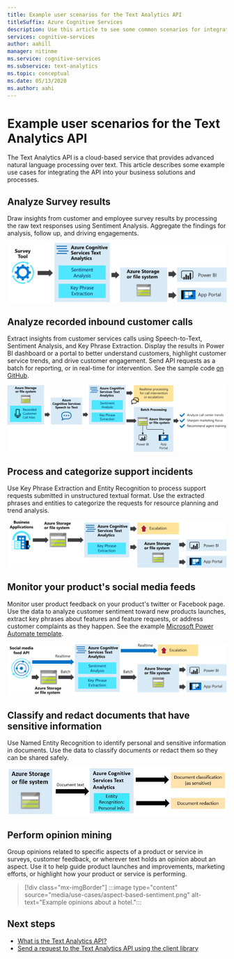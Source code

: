 ```yaml
---
title: Example user scenarios for the Text Analytics API
titleSuffix: Azure Cognitive Services
description: Use this article to see some common scenarios for integrating the Text Analytics API into your services and processes. 
services: cognitive-services
author: aahill
manager: nitinme
ms.service: cognitive-services
ms.subservice: text-analytics
ms.topic: conceptual
ms.date: 05/13/2020
ms.author: aahi
---
```


# Example user scenarios for the Text Analytics API

The Text Analytics API is a cloud-based service that provides advanced natural language processing over text. This article describes some example use cases for integrating the API into your business solutions and processes. 

## Analyze Survey results​

Draw insights from customer and employee survey results by processing the raw text responses using Sentiment Analysis. Aggregate the findings for analysis, follow up, and driving engagements.​

![An image describing how to perform sentiment analysis on customer and employee surveys.](media/use-cases/survey-results.svg)

## Analyze recorded inbound customer calls​

Extract insights from customer services calls using Speech-to-Text, Sentiment Analysis, and Key Phrase Extraction. Display the results in Power BI dashboard or a portal to better understand customers, highlight customer service trends, and drive customer engagement.​ Send API requests as a batch for reporting, or in real-time for intervention. See the sample code [on GitHub](https://github.com/rlagh2/callcenteranalytics).​

![An image describing how to automate getting insights from customer service calls using sentiment analysis](media/use-cases/azure-inbound.svg)

## Process and categorize support incidents​

Use Key Phrase Extraction and Entity Recognition to process support requests submitted in unstructured textual format. Use the extracted phrases and entities to categorize the requests for resource planning and trend analysis.

![An image describing how to use key phrase extraction and entity recognition to categorize incident reports and trends](media/use-cases/support-incidents.svg)

## Monitor your product's social media feeds​

Monitor user product feedback on your product's twitter or Facebook page. Use the data to analyze customer sentiment toward new products launches, extract key phrases about features and feature requests, or address customer complaints  as they happen. See the example [Microsoft Power Automate template](https://flow.microsoft.com/galleries/public/templates/2680d2227d074c4d901e36c66e68f6f9/run-sentiment-analysis-on-tweets-and-push-results-to-a-power-bi-dataset/)​.

![An image describing how to monitor your product and company feedback on social media using key phrase extraction](media/use-cases/social-feed.svg)

## Classify and redact documents that have sensitive information​

Use Named Entity Recognition to identify personal and sensitive information in documents. Use the data to classify documents or redact them so they can be shared safely.​

![An image describing how to use NER to detect personal info and classify and redact documents](media/use-cases/sensitive-docs.jpg)

## Perform opinion mining

Group opinions related to specific aspects of a product or service in surveys, customer feedback, or wherever text holds an opinion about an aspect. Use it to help guide product launches and improvements, marketing efforts, or highlight how your product or service is performing. 

> [!div class="mx-imgBorder"] 
> :::image type="content" source="media/use-cases/aspect-based-sentiment.png" alt-text="Example opinions about a hotel.":::

## Next steps

* [What is the Text Analytics API?](overview.md)
* [Send a request to the Text Analytics API using the client library](quickstarts/text-analytics-sdk.md)
